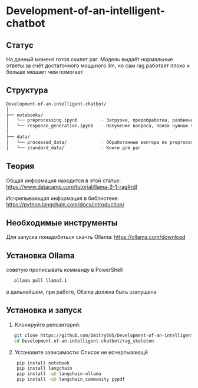 # Development-of-an-intelligent-chatbot

## Статус

На данный момент готов скилет раг. 
Модель выдаёт нормальные ответы за счёт достаточного мощьного llm, но сам rag работает плохо и больше мешает чем помогает

## Структура
```bash
Development-of-an-intelligent-chatbot/
│
├── notebooks/
│   └── preprocessing.ipynb         - Загрузка, предобработка, разбиение на чанки, векторизация, сохранение
│   └── response_generation.ipynb   - Получение вопроса, поиск нужных чанков, генерация ответа
│
├── data/
│   └── processed_data/             - Обработанные вектора из preprocessing.ipynb
│   └── standard_data/              - Книги для раг
```
## Теория

Общая информация находится в этой статье:  https://www.datacamp.com/tutorial/llama-3-1-rag#rdl

Исчрепывающая информация в библиотеке: https://python.langchain.com/docs/introduction/

## Необходимые инструменты

Для запуска понадобиться скачть Ollama: https://ollama.com/download

## Установка Ollama

советую прописывать комманду в PowerShell

 ```bash
    ollama pull llama3.1 
```

в дальнейшем, при работе, Ollama должна быть ззапущена

## Установка и запуск
1. Клонируйте репозиторий:

```bash
   git clone https://github.com/Dmitry505/Development-of-an-intelligent-chatbot
   cd Development-of-an-intelligent-chatbot/rag_skeleton
```
   
2. Установите зависимости:
Список не исчерпывающй

```bash
    pip install notebook
    pip install langchain
    pip install -qU langchain-ollama 
    pip install -qU langchain_community pypdf
```
